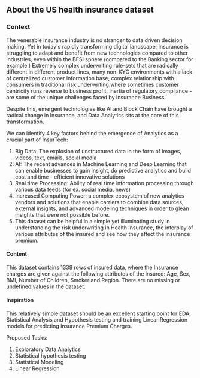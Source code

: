 ## About the US health insurance dataset
### Context
The venerable insurance industry is no stranger to data driven decision making. Yet in today's rapidly transforming digital landscape, Insurance is struggling to adapt and benefit from new technologies compared to other industries, even within the BFSI sphere (compared to the Banking sector for example.) Extremely complex underwriting rule-sets that are radically different in different product lines, many non-KYC environments with a lack of centralized customer information base, complex relationship with consumers in traditional risk underwriting where sometimes customer centricity runs reverse to business profit, inertia of regulatory compliance - are some of the unique challenges faced by Insurance Business.

Despite this, emergent technologies like AI and Block Chain have brought a radical change in Insurance, and Data Analytics sits at the core of this transformation. 

We can identify 4 key factors behind the emergence of Analytics as a crucial part of InsurTech:

1. Big Data: The explosion of unstructured data in the form of images, videos, text, emails, social media
2. AI: The recent advances in Machine Learning and Deep Learning that can enable businesses to gain insight, do predictive analytics and build cost and time - efficient innovative solutions
3. Real time Processing: Ability of real time information processing through various data feeds (for ex. social media, news)
4. Increased Computing Power: a complex ecosystem of new analytics vendors and solutions that enable carriers to combine data sources, external insights, and advanced modeling techniques in order to glean insights that were not possible before.
5. This dataset can be helpful in a simple yet illuminating study in understanding the risk underwriting in Health Insurance, the interplay of various attributes of the insured and see how they affect the insurance premium.

#### Content
This dataset contains 1338 rows of insured data, where the Insurance charges are given against the following attributes of the insured: Age, Sex, BMI, Number of Children, Smoker and Region. There are no missing or undefined values in the dataset.

#### Inspiration
This relatively simple dataset should be an excellent starting point for EDA, Statistical Analysis and Hypothesis testing and training Linear Regression models for predicting Insurance Premium Charges.

Proposed Tasks:
1. Exploratory Data Analytics
2. Statistical hypothesis testing
3. Statistical Modeling
4. Linear Regression
